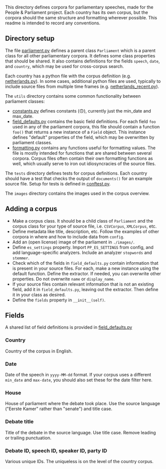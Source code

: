 This directory defines corpora for parliamentary speeches, made for the People & Parliament project. Each country has its own corpus, but the corpora should the same structure and formatting wherever possible. This readme is intended to record any conventions.

## Directory setup

The file [parliament.py](./parliament.py) defines a parent class `Parliament` which is a parent class for all other parliamentary corpora. It defines some class properties that should be shared. It also contains definitions for the fields `speech`, `date`, and `country`, which may be used for cross-corpus search.

Each country has a python file with the corpus definition (e.g. [netherlands.py](./netherlands.py)). In some cases, additional python files are used, typically to include source files from multiple time frames (e.g. [netherlands_recent.py](./netherlands_recent.py)).

The `utils` directory contains some common functionality between parliament classes:
- [constants.py](./utils/constants.py) defines constants (🙃), currently just the min_date and max_date.
- [field_defaults.py](./utils/field_defaults.py) contains the basic field definitions. For each field `foo` used in any of the parliament corpora, this file should contain a function `foo()` that returns a new instance of a `Field` object. This instance defines "default" properties of the field, which may be overwritten by parliament classes.
- [formatting.py](./utils/formatting.py) contains any functions useful for formatting values. The file is mostly intended for functions that are shared between several corpora. Corpus files often contain their own formatting functions as well, which usually serve to iron out idiosyncracies of the source files.

The `tests` directory defines tests for corpus definitions. Each country should have a test that checks the output of `documents()` for an example source file. Setup for tests is defined in [conftest.py](./conftest.py).

The `images` directory contains the images used in the corpus overview.

## Adding a corpus

- Make a corpus class. It should be a child class of `Parliament` and the corpus class for your type of source file, i.e. `CSVCorpus`, `XMLCorpus`, etc.
- Define metadata like title, description, etc. Follow the examples of other corpora in where and how to include data from `config`.
- Add an (open license) image of the parliament in `./images/`.
- Define `es_settings` property. Import `PP_ES_SETTINGS` from config, and add language-specific analyzers. Include an analyzer `stopwords` and `stemmer`.
- Check which of the fields in `field_defaults.py` contain information that is present in your source files. For each, make a new instance using the default function. Define the extractor. If needed, you can overwrite other properties. Do not overwrite `name` or `display_name`.
- If your source files contain relevant information that is not an existing field, add it in `field_defaults.py`, leaving out the extractor. Then define it in your class as desired.
- Define the `fields` property in `__init__(self)`.

## Fields

A shared list of field definitions is provided in [field_defaults.py](./utils/field_defaults.py)

### Country

Country of the corpus in English.

### Date

Date of the speech in `yyyy-MM-dd` format. If your corpus uses a different `min_date` and `max-date`, you should also set these for the date filter here.

### House

House of parliament where the debate took place. Use the source language ("Eerste Kamer" rather than "senate") and title case.

### Debate title

Title of the debate in the source language. Use title case. Remove leading or trailing punctuation.

### Debate ID, speech ID, speaker ID, party ID

Various unique IDs. The uniqueless is on the level of the country corpus.

### 